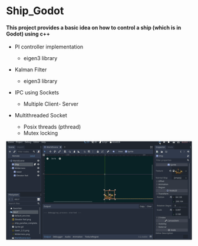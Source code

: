 # Ship_Godot
#### This project provides a basic idea on how to control a ship (which is in Godot) using c++

  * PI controller implementation 
    * eigen3 library
    
  * Kalman Filter 
    * eigen3 library
    
  * IPC using Sockets
    * Multiple Client- Server
    
  * Multithreaded Socket
    * Posix threads (pthread)
    * Mutex locking
    

<img src ="Peek%202020-06-12%2023-35.gif">
